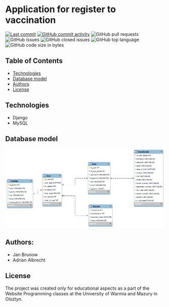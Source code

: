 # Application for register to vaccination
[![Last commit](https://img.shields.io/github/last-commit/AdrianAlbrecht/ProgramowanieSystemowInformatycznych?style=plastic)](https://img.shields.io/github/last-commit/AdrianAlbrecht/ProgramowanieSystemowInformatycznych?style=plastic) [![GitHub commit activity](https://img.shields.io/github/commit-activity/m/AdrianAlbrecht/ProgramowanieSystemowInformatycznych?style=plastic)](https://img.shields.io/github/commit-activity/m/AdrianAlbrecht/ProgramowanieSystemowInformatycznych?style=plastic) ![GitHub pull requests](https://img.shields.io/github/issues-pr/AdrianAlbrecht/ProgramowanieSystemowInformatycznych?style=plastic) ![GitHub issues](https://img.shields.io/github/issues/AdrianAlbrecht/ProgramowanieSystemowInformatycznych?style=plastic) ![GitHub closed issues](https://img.shields.io/github/issues-closed-raw/AdrianAlbrecht/ProgramowanieSystemowInformatycznych?style=plastic) ![GitHub top language](https://img.shields.io/github/languages/top/AdrianAlbrecht/ProgramowanieSystemowInformatycznych?style=plastic) ![GitHub code size in bytes](https://img.shields.io/github/languages/code-size/AdrianAlbrecht/ProgramowanieSystemowInformatycznych?style=plastic)
## Table of Contents
* [Technologies](#technologies)
* [Database model](#database-model)
* [Authors](#authors)
* [License](#license)
## Technologies
* Django
* MySQL
## Database model
![image](https://github.com/AdrianAlbrecht/ProgramowanieSystemowInformatycznych/blob/master/vaccine_db_model.png)
## Authors: 
* Jan Brunow
* Adrian Albrecht
## License
The project was created only for educational aspects as a part of the Website Programming classes at the University of Warmia and Mazury in Olsztyn.